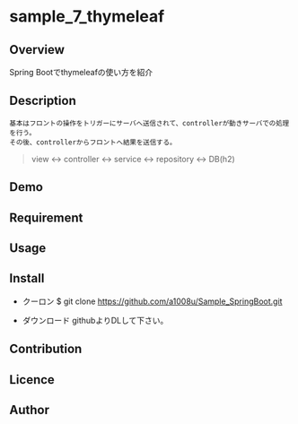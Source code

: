 sample_7_thymeleaf
====

## Overview
Spring Bootでthymeleafの使い方を紹介

## Description

    基本はフロントの操作をトリガーにサーバへ送信されて、controllerが動きサーバでの処理を行う。
    その後、controllerからフロントへ結果を送信する。

> view <-> controller <-> service <-> repository <-> DB(h2)


## Demo

## Requirement

## Usage

## Install

 * クーロン
 $ git clone https://github.com/a1008u/Sample_SpringBoot.git

 * ダウンロード
 githubよりDLして下さい。

## Contribution

## Licence



## Author


